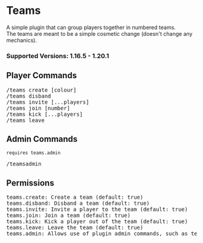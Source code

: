 # Teams

A simple plugin that can group players together in numbered teams.
<br/>The teams are meant to be a simple cosmetic change (doesn't change any mechanics).

### Supported Versions: 1.16.5 - 1.20.1

## Player Commands

<pre>
/teams create [colour]
/teams disband
/teams invite [...players]
/teams join [number]
/teams kick [...players]
/teams leave
</pre>

## Admin Commands

`requires teams.admin`
<pre>
/teamsadmin
</pre>

## Permissions

<pre>
teams.create: Create a team (default: true)
teams.disband: Disband a team (default: true)
teams.invite: Invite a player to the team (default: true)
teams.join: Join a team (default: true)
teams.kick: Kick a player out of the team (default: true)
teams.leave: Leave the team (default: true)
teams.admin: Allows use of plugin admin commands, such as teamsreload (default: op)
</pre>
